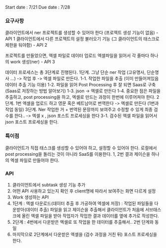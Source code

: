 Start date : 7/21
Due date : 7/28

### 요구사항

클라이언트에서 ner 프로젝트를 생성할 수 있어야 한다 (프로젝트 생성 기능이 없음) - API 1
클라이언트에서 다른 프로젝트의 설정 불러오기 기능 (그 클라이언트의 태스크로 제한을 둬야함) - API 2

프로젝트를 만들었으면, 엑셀 파일로 데이터 업로드
엑셀파일을 읽어서 각 줄마다 하나의 work 생성(ner) - API 3

데이터 프로세스는 총 3단계로 진행된다.
1단계. 그냥 단순 ner 작업 (고유명사, 단순명사 …) -> 작업 후 -> 엑셀 파일로 만든다.
1-1. 작업한 파일을 추출 (이미 만들어져있음 데이터 추출 기능 이용)
1-2. 파일을 읽어 Post Processing 후 잘 되면 Saas로 구축 (Saas로 저장하는 방법 알아보기)
1-3. json -> 엑셀로 만든다
1-4. 중요한 점은 파일을 추출하고, post processing을 하고, 엑셀로 만드는 과정이 한번에 이루어져야 한다.
2단계. 1번 엑셀을 업로드 하고 영문 혹은 베트남어로 번역한다 -> 엑셀로 만든다 (1번과 작업 동일)
3단계. Ner 작업한 거 + 번역된 문장까지 보여주고 수정할 수 있게 최종 검수를 한다.. -> 엑셀 x , json 포스트 프로세싱을 한다
3-1. 검수된 엑셀 파일을 읽어서 json 포스트 프로세싱을 한다.

### 특이점

클라이언트가 직접 태스크를 생성할 수 있어야 하고, 설정할 수 있어야 한다. 로컬에서 post processing을 돌리는 것이 아니라 SaaS를 이용한다. 1, 2번 결과 제이슨을 하나의 엑셀 파일로 만들어야 한다.

### API

1. 클라이언트에서 subtask 생성 기능 추가
2. 어떤 API 사용하고 있는지 확인 후 client명에 따라서 보여주는 화면 다르게 설정
3. Work 생성하는 API
4. 1단계 : 엑셀 다운로드(데이터 추출 후 가공하여 엑셀에 저장) : 작업된 파일들을 다운받아(데이터 추출) 파일을 읽고 제이슨을 추출해서 클라이언트가 처음에 서브태스크에 올린 엑셀 파일을 받아 작업자가 작업한 결과 데이터를 옆에 추가로 작성한다.
5. 2단계 : 4번에서 다운받은 엑셀로 또 작업을 한 데이터를 추출해서.. 2번 단계와 동일
6. 마지막으로 2단계에서 다운받은 엑셀을 (검수 과정을 거친 뒤) 포스트 프로세싱을 한다.
